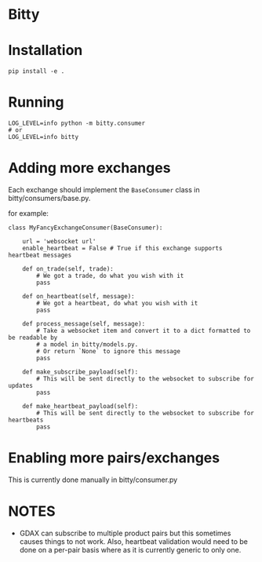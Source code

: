 Bitty
=========


# Installation

```
pip install -e .
```


# Running

```
LOG_LEVEL=info python -m bitty.consumer
# or
LOG_LEVEL=info bitty
```


# Adding more exchanges

Each exchange should implement the `BaseConsumer` class in bitty/consumers/base.py.

for example:

```
class MyFancyExchangeConsumer(BaseConsumer):

    url = 'websocket url'
    enable_heartbeat = False # True if this exchange supports heartbeat messages

    def on_trade(self, trade):
        # We got a trade, do what you wish with it
        pass

    def on_heartbeat(self, message):
        # We got a heartbeat, do what you wish with it
        pass

    def process_message(self, message):
        # Take a websocket item and convert it to a dict formatted to be readable by
        # a model in bitty/models.py.
        # Or return `None` to ignore this message
        pass

    def make_subscribe_payload(self):
        # This will be sent directly to the websocket to subscribe for updates
        pass

    def make_heartbeat_payload(self):
        # This will be sent directly to the websocket to subscribe for heartbeats
        pass
```


# Enabling more pairs/exchanges

This is currently done manually in bitty/consumer.py


# NOTES

- GDAX can subscribe to multiple product pairs but this sometimes causes things to not work. Also, heartbeat validation would need to be done on a per-pair basis where as it is currently generic to only one.
